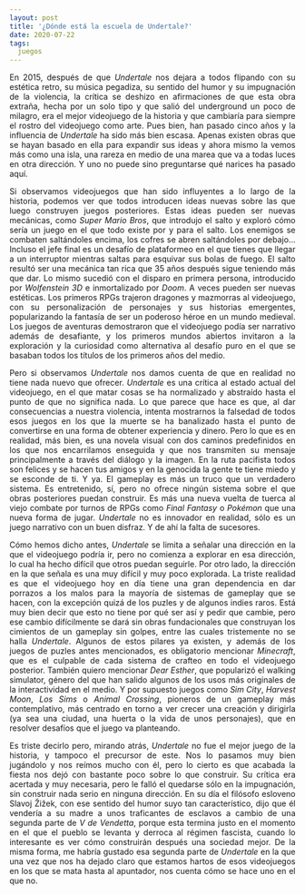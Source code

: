```yaml
---
layout: post
title: '¿Dónde está la escuela de Undertale?'
date: 2020-07-22
tags:
  juegos
---
```

<p style='text-align: justify;'>En 2015, después de que <i>Undertale</i> nos dejara a todos flipando con su estética retro, su música pegadiza, su sentido del humor y su impugnación de la violencia, la crítica se deshizo en afirmaciones de que esta obra extraña, hecha por un solo tipo y que salió del underground un poco de milagro, era el mejor videojuego de la historia y que cambiaría para siempre el rostro del videojuego como arte. Pues bien, han pasado cinco años y la influencia de <i>Undertale</i> ha sido más bien escasa. Apenas existen obras que se hayan basado en ella para expandir sus ideas y ahora mismo la vemos más como una isla, una rareza en medio de una marea que va a todas luces en otra dirección. Y uno no puede sino preguntarse qué narices ha pasado aquí.</p>

<p style='text-align: justify;'>Si observamos videojuegos que han sido influyentes a lo largo de la historia, podemos ver que todos introducen ideas nuevas sobre las que luego construyen juegos posteriores. Estas ideas pueden ser nuevas mecánicas, como <i>Super Mario Bros</i>, que introdujo el salto y exploró cómo sería un juego en el que todo existe por y para el salto. Los enemigos se combaten saltándoles encima, los cofres se abren saltándoles por debajo… Incluso el jefe final es un desafío de plataformeo en el que tienes que llegar a un interruptor mientras saltas para esquivar sus bolas de fuego. El salto resultó ser una mecánica tan rica que 35 años después sigue teniendo más que dar. Lo mismo sucedió con el disparo en primera persona, introducido por <i>Wolfenstein 3D</i> e inmortalizado por <i>Doom</i>. A veces pueden ser nuevas estéticas. Los primeros RPGs trajeron dragones y mazmorras al videojuego, con su personalización de personajes y sus historias emergentes, popularizando la fantasía de ser un poderoso héroe en un mundo medieval. Los juegos de aventuras demostraron que el videojuego podía ser narrativo además de desafiante, y los primeros mundos abiertos invitaron a la exploración y la curiosidad como alternativa al desafío puro en el que se basaban todos los títulos de los primeros años del medio.</p>

<p style='text-align: justify;'>Pero si observamos <i>Undertale</i> nos damos cuenta de que en realidad no tiene nada nuevo que ofrecer. <i>Undertale</i> es una crítica al estado actual del videojuego, en el que matar cosas se ha normalizado y abstraído hasta el punto de que no significa nada. Lo que parece que hace es que, al dar consecuencias a nuestra violencia, intenta mostrarnos la falsedad de todos esos juegos en los que la muerte se ha banalizado hasta el punto de convertirse en una forma de obtener experiencia y dinero. Pero lo que es en realidad, más bien, es una novela visual con dos caminos predefinidos en los que nos encarrilamos enseguida y que nos transmiten su mensaje principalmente a través del diálogo y la imagen. En la ruta pacifista todos son felices y se hacen tus amigos y en la genocida la gente te tiene miedo y se esconde de ti. Y ya. El gameplay es más un truco que un verdadero sistema. Es entretenido, sí, pero no ofrece ningún sistema sobre el que obras posteriores puedan construir. Es más una nueva vuelta de tuerca al viejo combate por turnos de RPGs como <i>Final Fantasy</i> o <i>Pokémon</i> que una nueva forma de jugar. <i>Undertale</i> no es innovador en realidad, sólo es un juego narrativo con un buen disfraz. Y de ahí la falta de sucesores.</p>

<p style='text-align: justify;'>Cómo hemos dicho antes, <i>Undertale</i> se limita a señalar una dirección en la que el videojuego podría ir, pero no comienza a explorar en esa dirección, lo cual ha hecho difícil que otros puedan seguirle. Por otro lado, la dirección en la que señala es una muy difícil y muy poco explorada. La triste realidad es que el videojuego hoy en día tiene una gran dependencia en dar porrazos a los malos para la mayoría de sistemas de gameplay que se hacen, con la excepción quizá de los puzles y de algunos indies raros. Está muy bien decir que esto no tiene por qué ser así y pedir que cambie, pero ese cambio difícilmente se dará sin obras fundacionales que construyan los cimientos de un gameplay sin golpes, entre las cuales tristemente no se halla <i>Undertale</i>. Algunos de estos pilares ya existen, y además de los juegos de puzles antes mencionados, es obligatorio mencionar <i>Minecraft</i>, que es el culpable de cada sistema de crafteo en todo el videojuego posterior. También quiero mencionar <i>Dear Esther</i>, que popularizó el walking simulator, género del que han salido algunos de los usos más originales de la interactividad en el medio. Y por supuesto juegos como <i>Sim City</i>, <i>Harvest Moon</i>, <i>Los Sims</i> o <i>Animal Crossing</i>, pioneros de un gameplay más contemplativo, más centrado en torno a ver crecer una creación y dirigirla (ya sea una ciudad, una huerta o la vida de unos personajes), que en resolver desafíos que el juego va planteando.</p>

<p style='text-align: justify;'>Es triste decirlo pero, mirando atrás, <i>Undertale</i> no fue el mejor juego de la historia, y tampoco el precursor de este. Nos lo pasamos muy bien jugándolo y nos reímos mucho con él, pero lo cierto es que acabada la fiesta nos dejó con bastante poco sobre lo que construir. Su crítica era acertada y muy necesaria, pero le falló el quedarse sólo en la impugnación, sin construir nada serio en ninguna dirección. En su día el filósofo esloveno Slavoj Žižek, con ese sentido del humor suyo tan característico, dijo que él vendería a su madre a unos traficantes de esclavos a cambio de una segunda parte de <i>V de Vendetta</i>, porque esta termina justo en el momento en el que el pueblo se levanta y derroca al régimen fascista, cuando lo interesante es ver cómo construirán después una sociedad mejor. De la misma forma, me habría gustado esa segunda parte de <i>Undertale</i> en la que una vez que nos ha dejado claro que estamos hartos de esos videojuegos en los que se mata hasta al apuntador, nos cuenta cómo se hace uno en el que no.</p>
